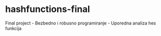 # hashfunctions-final
Final project - Bezbedno i robusno programiranje - Uporedna analiza hes funkcija
